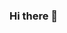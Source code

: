 ### Hi there 👋

<!--
**elliecombs/elliecombs** is a ✨ _special_ ✨ repository because its `README.md` (this file) appears on your GitHub profile.

Here are some ideas to get you started:

- 🔭 I’m currently working on volunteer project!
- 🌱 I’m currently learning Firebase & FireCloud.
- 💬 Ask me about Coding Dojo Bootcamp!
- 📫 How to reach me: ewxc96@gmail.com
- ⚡ Fun fact: I love hiking, horse-back riding & eating gnocci!
-->

